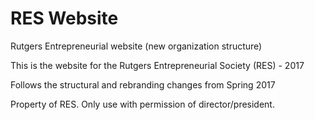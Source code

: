 # RES Website
Rutgers Entrepreneurial website (new organization structure)

This is the website for the Rutgers Entrepreneurial Society (RES) - 2017

Follows the structural and rebranding changes from Spring 2017

Property of RES. Only use with permission of director/president.